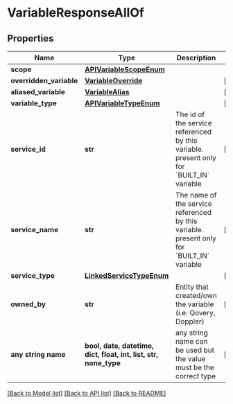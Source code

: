 # VariableResponseAllOf


## Properties
Name | Type | Description | Notes
------------ | ------------- | ------------- | -------------
**scope** | [**APIVariableScopeEnum**](APIVariableScopeEnum.md) |  | 
**overridden_variable** | [**VariableOverride**](VariableOverride.md) |  | [optional] 
**aliased_variable** | [**VariableAlias**](VariableAlias.md) |  | [optional] 
**variable_type** | [**APIVariableTypeEnum**](APIVariableTypeEnum.md) |  | [optional] 
**service_id** | **str** | The id of the service referenced by this variable. present only for &#x60;BUILT_IN&#x60; variable | [optional] 
**service_name** | **str** | The name of the service referenced by this variable. present only for &#x60;BUILT_IN&#x60; variable | [optional] 
**service_type** | [**LinkedServiceTypeEnum**](LinkedServiceTypeEnum.md) |  | [optional] 
**owned_by** | **str** | Entity that created/own the variable (i.e: Qovery, Doppler) | [optional] 
**any string name** | **bool, date, datetime, dict, float, int, list, str, none_type** | any string name can be used but the value must be the correct type | [optional]

[[Back to Model list]](../README.md#documentation-for-models) [[Back to API list]](../README.md#documentation-for-api-endpoints) [[Back to README]](../README.md)


